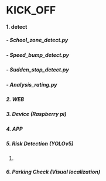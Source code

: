 # KICK_OFF

#### 1. detect 
#####   - School_zone_detect.py
#####   - Speed_bump_detect.py
#####   - Sudden_stop_detect.py
#####   - Analysis_rating.py

##### 2. WEB
#####  
#####  3. Device (Raspberry pi)

#####  4. APP    

#####  5. Risk Detection (YOLOv5) 
1)
#####  6. Parking Check (Visual localization) 
